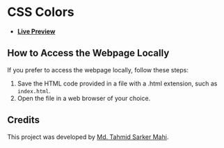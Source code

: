 # CSS Colors

- [**Live Preview**](https://tahmid-sarker-mahi.github.io/Full-Stack-Mastery/Front-End%20Development/CSS/CSS%20Colors/index.html)

## How to Access the Webpage Locally

If you prefer to access the webpage locally, follow these steps:

1. Save the HTML code provided in a file with a .html extension, such as `index.html`.
2. Open the file in a web browser of your choice.

## Credits

This project was developed by [Md. Tahmid Sarker Mahi](https://tahmid-sarker-mahi.github.io).